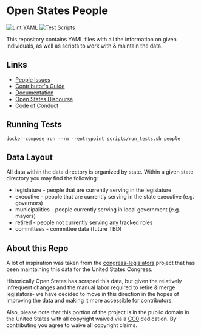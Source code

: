 # Open States People

![Lint YAML](https://github.com/openstates/people/workflows/Lint%20YAML/badge.svg)
![Test Scripts](https://github.com/openstates/people/workflows/Test%20Scripts/badge.svg)

This repository contains YAML files with all the information on given individuals, as well as scripts to work with & maintain the data.

## Links

* [People Issues](https://github.com/openstates/issues/issues?q=is%3Aissue+is%3Aopen+label%3Adata%3Apeople)
* [Contributor's Guide](https://docs.openstates.org/en/latest/contributing/getting-started.html)
* [Documentation](https://docs.openstates.org/en/latest/contributing/people.html)
* [Open States Discourse](https://discourse.openstates.org)
* [Code of Conduct](https://docs.openstates.org/en/latest/contributing/code-of-conduct.html)

## Running Tests

    docker-compose run --rm --entrypoint scripts/run_tests.sh people

## Data Layout

All data within the data directory is organized by state.  Within a given state directory you may find the following:

  * legislature - people that are currently serving in the legislature
  * executive - people that are currently serving in the state executive (e.g. governors)
  * municipalities - people currently serving in local government (e.g. mayors)
  * retired - people not currently serving any tracked roles
  * committees - committee data (future TBD)

## About this Repo

A lot of inspiration was taken from the [congress-legislators](https://github.com/unitedstates/congress-legislators) project that has been maintaining this data for the United States Congress.

Historically Open States has scraped this data, but given the relatively infrequent changes and the manual labor required to retire & merge legislators- we have decided to move in this direction in the hopes of improving the data and making it more accessible for contributors.

Also, please note that this portion of the project is in the public domain in the United States with all copyright waived via a [CC0](https://creativecommons.org/publicdomain/zero/1.0/) dedication.  By contributing you agree to waive all copyright claims.
